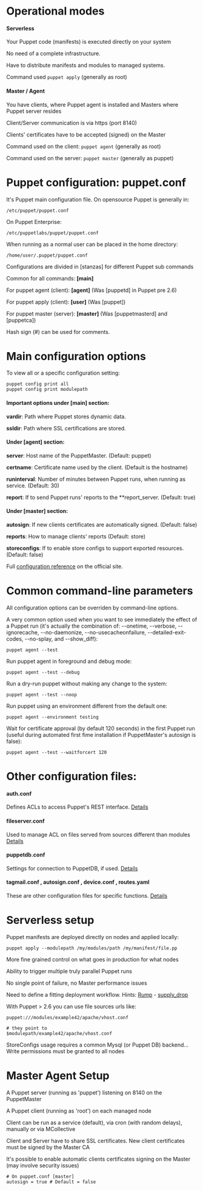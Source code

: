 # Operational modes

#### Serverless

Your Puppet code (manifests) is executed directly on your system

No need of a complete infrastructure.

Have to distribute manifests and modules to managed systems.

Command used ```puppet apply``` (generally as root)
 
#### Master / Agent

You have clients, where Puppet agent is installed and Masters where Puppet server resides

Client/Server communication is via https (port 8140)

Clients' certificates have to be accepted (signed) on the Master

Command used on the client: ```puppet agent```  (generally as root)

Command used on the server: ```puppet master```  (generally as puppet)


# Puppet configuration: puppet.conf

It's Puppet main configuration file.
On opensource Puppet is generally in:

    /etc/puppet/puppet.conf

On Puppet Enterprise:

    /etc/puppetlabs/puppet/puppet.conf

When running as a normal user can be placed in the home directory:

    /home/user/.puppet/puppet.conf

Configurations are divided in [stanzas] for different Puppet sub commands

Common for all commands: **[main]**

For puppet agent (client): **[agent]** (Was [puppetd] in Puppet pre 2.6)

For puppet apply (client): **[user]** (Was [puppet])

For puppet master (server): **[master]** (Was [puppetmasterd] and [puppetca])

Hash sign (#) can be used for comments.


# Main configuration options

To view all or a specific configuration setting:

    puppet config print all
    puppet config print modulepath
    
#### Important options under **[main]** section:

  **vardir**: Path where Puppet stores dynamic data.

  **ssldir**: Path where SSL certifications are stored.

#### Under **[agent]** section:
  
  **server**: Host name of the PuppetMaster. (Default: puppet)
  
  **certname**: Certificate name used by the client. (Default is the hostname)
  
  **runinterval**: Number of minutes between Puppet runs, when running as service. (Default: 30)
  
  **report**: If to send Puppet runs' reports to the **report_server. (Default: true)

#### Under **[master]** section:
  
  **autosign**: If new clients certificates are automatically signed. (Default: false)
  
  **reports**: How to manage clients' reports (Default: store)
  
  **storeconfigs**: If to enable store configs to support exported resources. (Default: false)

Full [configuration reference](http://docs.puppetlabs.com/references/latest/configuration.html)  on the official site.


# Common command-line parameters

All configuration options can be overriden by command-line options.

A very common option used when you want to see immediately the effect of a Puppet run (it's actually the combination of: --onetime, --verbose, --ignorecache, --no-daemonize, --no-usecacheonfailure, --detailed-exit-codes, --no-splay, and --show_diff):

    puppet agent --test

Run puppet agent in foreground and debug mode:

    puppet agent --test --debug

Run a dry-run puppet without making any change to the system:

    puppet agent --test --noop

Run puppet using an environment different from the default one:

    puppet agent --environment testing

Wait for certificate approval (by default 120 seconds) in the first Puppet run (useful during automated first fime installation if PuppetMaster's autosign is false):

    puppet agent --test --waitforcert 120


# Other configuration files:

####  **auth.conf**

Defines ACLs to access Puppet's REST interface. [Details](http://docs.puppetlabs.com/guides/rest_auth_conf.html)

#### **fileserver.conf**

Used to manage ACL on files served from sources different than modules [Details](http://docs.puppetlabs.com/guides/file_serving.html)

#### **puppetdb.conf**

Settings for connection to PuppetDB, if used. [Details](http://docs.puppetlabs.com/puppetdb/1/)

#### **tagmail.conf** , **autosign.conf** , **device.conf** , **routes.yaml**

These are other configuration files for specific functions. [Details](http://docs.puppetlabs.com/guides/configuring.html)


# Serverless setup

  Puppet manifests are deployed directly on nodes and applied locally:

    puppet apply --modulepath /my/modules/path /my/manifest/file.pp

  More fine grained control on what goes in production for what nodes

  Ability to trigger multiple truly parallel Puppet runs

  No single point of failure, no Master performance issues

  Need to define a fitting deployment workflow. Hints: [Rump](https://github.com/railsmachine/rump) - [supply_drop](https://github.com/pitluga/supply_drop)

  With Puppet > 2.6 you can use file sources urls like:

    puppet:///modules/example42/apache/vhost.conf

    # they point to
    $modulepath/example42/apache/vhost.conf

  StoreConfigs usage requires a common Mysql (or Puppet DB) backend... Write permissions must be granted to all nodes


# Master Agent Setup

  A Puppet server (running as 'puppet') listening on 8140 on the PuppetMaster

  A Puppet client (running as 'root') on each managed node

  Client can be run as a service (default), via cron (with random delays), manually or via MCollective

  Client and Server have to share SSL certificates. New client certificates must be signed by the Master CA

  It's possible to enable automatic clients certificates signing on the Master (may involve security issues)

    # On puppet.conf [master]
    autosign = true # Default = false
  